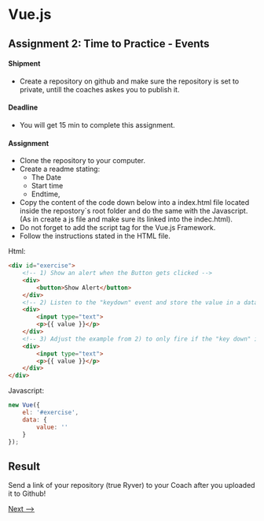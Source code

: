 # Vue.js

## Assignment 2: Time to Practice - Events

#### Shipment
- Create a repository on github and make sure the repository is set to private, untill the coaches askes you to publish it.

#### Deadline
- You will get 15 min to complete this assignment.

#### Assignment
- Clone the repository to your computer.
- Create a readme stating: 
    - The Date
    - Start time
    - Endtime,
- Copy the content of the code down below into a index.html file located inside the repostory`s root folder and do the same with the Javascript. (As in create a js file and make sure its linked into the indec.html).
- Do not forget to add the script tag for the Vue.js Framework.
- Follow the instructions stated in the HTML file.

Html:
```Html
<div id="exercise">
    <!-- 1) Show an alert when the Button gets clicked -->
    <div>
        <button>Show Alert</button>
    </div>
    <!-- 2) Listen to the "keydown" event and store the value in a data property (hint: event.target.value gives you the value) -->
    <div>
        <input type="text">
        <p>{{ value }}</p>
    </div>
    <!-- 3) Adjust the example from 2) to only fire if the "key down" is the ENTER key -->
    <div>
        <input type="text">
        <p>{{ value }}</p>
    </div>
</div>
```

Javascript:
```Javascript
new Vue({
	el: '#exercise',
	data: {
		value: ''
	}
});
```

## Result
Send a link of your repository (true Ryver) to your Coach after you uploaded it to Github!

[Next -->](./Write-Js-Template.md)
